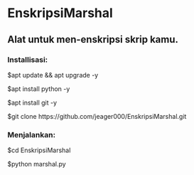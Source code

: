 # EnskripsiMarshal

<h2>Alat untuk men-enskripsi skrip kamu.</h2>

<h3>Installisasi:</h3>
<p>$apt update && apt upgrade -y</p>
<p>$apt install python -y</p>
<p>$apt install git -y</p>
<p>$git clone https://github.com/jeager000/EnskripsiMarshal.git</p>

<h3>Menjalankan:</h3>
<p>$cd EnskripsiMarshal</p>
<p>$python marshal.py</p>







 
 
